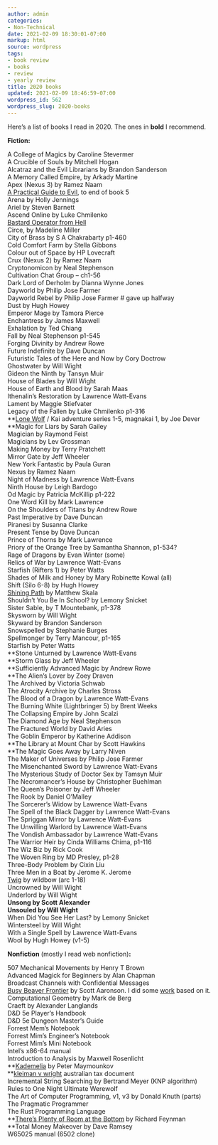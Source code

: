 ```yaml
---
author: admin
categories:
- Non-Technical
date: 2021-02-09 18:30:01-07:00
markup: html
source: wordpress
tags:
- book review
- books
- review
- yearly review
title: 2020 books
updated: 2021-02-09 18:46:59-07:00
wordpress_id: 562
wordpress_slug: 2020-books
---
```

Here’s a list of books I read in 2020. The ones in **bold** I recommend.

**Fiction:**

A College of Magics by Caroline Stevermer  
A Crucible of Souls by Mitchell Hogan  
Alcatraz and the Evil Librarians by Brandon Sanderson  
A Memory Called Empire, by Arkady Martine  
Apex (Nexus 3) by Ramez Naam  
[A Practical Guide to Evil](https://practicalguidetoevil.wordpress.com/table-of-contents/), to end of book 5  
Arena by Holly Jennings  
Ariel by Steven Barnett  
Ascend Online by Luke Chmilenko  
[Bastard Operator from Hell](http://bofh.bjash.com/)  
Circe, by Madeline Miller  
City of Brass by S A Chakrabarty p1-460  
Cold Comfort Farm by Stella Gibbons  
Colour out of Space by HP Lovecraft  
Crux (Nexus 2) by Ramez Naam  
Cryptonomicon by Neal Stephenson  
Cultivation Chat Group – ch1-56  
Dark Lord of Derholm by Dianna Wynne Jones  
Dayworld by Philip Jose Farmer  
Dayworld Rebel by Philip Jose Farmer # gave up halfway  
Dust by Hugh Howey  
Emperor Mage by Tamora Pierce  
Enchantress by James Maxwell  
Exhalation by Ted Chiang  
Fall by Neal Stephenson p1-545  
Forging Divinity by Andrew Rowe  
Future Indefinite by Dave Duncan  
Futuristic Tales of the Here and Now by Cory Doctrow  
Ghostwater by Will Wight  
Gideon the Ninth by Tansyn Muir  
House of Blades by Will Wight  
House of Earth and Blood by Sarah Maas  
Ithenalin’s Restoration by Lawrence Watt-Evans  
Lament by Maggie Stiefvater  
Legacy of the Fallen by Luke Chmilenko p1-316  
**[Lone Wolf](https://www.projectaon.org/en/Main/Books) / Kai adventure series 1-5, magnakai 1, by Joe Dever  
**Magic for Liars by Sarah Gailey  
Magician by Raymond Feist  
Magicians by Lev Grossman  
Making Money by Terry Pratchett  
Mirror Gate by Jeff Wheeler  
New York Fantastic by Paula Guran  
Nexus by Ramez Naam  
Night of Madness by Lawrence Watt-Evans  
Ninth House by Leigh Bardogo  
Od Magic by Patricia McKillip p1-222  
One Word Kill by Mark Lawrence  
On the Shoulders of Titans by Andrew Rowe  
Past Imperative by Dave Duncan  
Piranesi by Susanna Clarke  
Present Tense by Dave Duncan  
Prince of Thorns by Mark Lawrence  
Priory of the Orange Tree by Samantha Shannon, p1-534?  
Rage of Dragons by Evan Winter (some)  
Relics of War by Lawrence Watt-Evans  
Starfish (Rifters 1) by Peter Watts  
Shades of Milk and Honey by Mary Robinette Kowal (all)  
Shift (Silo 6-8) by Hugh Howey  
[Shining Path](https://shiningpathbook.com/) by Matthew Skala  
Shouldn’t You Be In School? by Lemony Snicket  
Sister Sable, by T Mountebank, p1-378  
Skysworn by Will Wight  
Skyward by Brandon Sanderson  
Snowspelled by Stephanie Burges  
Spellmonger by Terry Mancour, p1-165  
Starfish by Peter Watts  
**Stone Unturned by Lawrence Watt-Evans  
**Storm Glass by Jeff Wheeler  
**Sufficiently Advanced Magic by Andrew Rowe  
**The Alien’s Lover by Zoey Draven  
The Archived by Victoria Schwab  
The Atrocity Archive by Charles Stross  
The Blood of a Dragon by Lawrence Watt-Evans  
The Burning White (Lightbringer 5) by Brent Weeks  
The Collapsing Empire by John Scalzi  
The Diamond Age by Neal Stephenson  
The Fractured World by David Aries  
The Goblin Emperor by Katherine Addison  
**The Library at Mount Char by Scott Hawkins  
**The Magic Goes Away by Larry Niven  
The Maker of Universes by Philip Jose Farmer  
The Misenchanted Sword by Lawrence Watt-Evans  
The Mysterious Study of Doctor Sex by Tamsyn Muir  
The Necromancer’s House by Christopher Buehlman  
The Queen’s Poisoner by Jeff Wheeler  
The Rook by Daniel O’Malley  
The Sorcerer’s Widow by Lawrence Watt-Evans  
The Spell of the Black Dagger by Lawrence Watt-Evans  
The Spriggan Mirror by Lawrence Watt-Evans  
The Unwilling Warlord by Lawrence Watt-Evans  
The Vondish Ambassador by Lawrence Watt-Evans  
The Warrior Heir by Cinda Williams Chima, p1-116  
The Wiz Biz by Rick Cook  
The Woven Ring by MD Presley, p1-28  
Three-Body Problem by Cixin Liu  
Three Men in a Boat by Jerome K. Jerome  
[Twig](https://twigserial.wordpress.com/) by wildbow (arc 1-18)  
Uncrowned by Will Wight  
Underlord by Will Wight  
**Unsong by Scott Alexander**  
**Unsouled by Will Wight**  
When Did You See Her Last? by Lemony Snicket  
Wintersteel by Will Wight  
With a Single Spell by Lawrence Watt-Evans  
Wool by Hugh Howey (v1-5)

**Nonfiction** (mostly I read web nonfiction)**:**

507 Mechanical Movements by Henry T Brown  
Advanced Magick for Beginners by Alan Chapman  
Broadcast Channels with Confidential Messages  
[Busy Beaver Frontier](https://www.scottaaronson.com/blog/?p=4916) by Scott Aaronson. I did some [work](https://github.com/za3k/busy_beaver) based on it.  
Computational Geometry by Mark de Berg  
Craeft by Alexander Langlands  
D&D 5e Player’s Handbook  
D&D 5e Dungeon Master’s Guide  
Forrest Mem’s Notebook  
Forrest Mim’s Engineer’s Notebook  
Forrest Mim’s Mini Notebook  
Intel’s x86-64 manual  
Introduction to Analysis by Maxwell Rosenlicht  
**[Kademelia](https://www.researchgate.net/publication/2492563_Kademlia_A_Peer-to-peer_Information_System_Based_on_the_XOR_Metric) by Peter Maymounkov  
**[kleiman v wright](https://library.za3k.com/law%20documents/kleiman%20v%20wright%20-%20austrialian%20taxation%20office%20findings.pdf) australian tax document  
Incremental String Searching by Bertrand Meyer (KNP algorithm)  
Rules to One Night Ultimate Werewolf  
The Art of Computer Programming, v1, v3 by Donald Knuth (parts)  
The Pragmatic Programmer  
The Rust Programming Language  
**[There’s Plenty of Room at the Bottom](https://web.pa.msu.edu/people/yang/RFeynman_plentySpace.pdf) by Richard Feynman  
**Total Money Makeover by Dave Ramsey  
W65025 manual (6502 clone)
